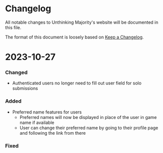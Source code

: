 # Changelog

All notable changes to Unthinking Majority's website will be documented in this file.

The format of this document is loosely based on [Keep a Changelog](https://keepachangelog.com/).

# 2023-10-27

### Changed

* Authenticated users no longer need to fill out user field for solo submissions

### Added

* Preferred name features for users
    * Preferred names will now be displayed in place of the user in game name if available
    * User can change their preferred name by going to their profile page and following the link from there

### Fixed
